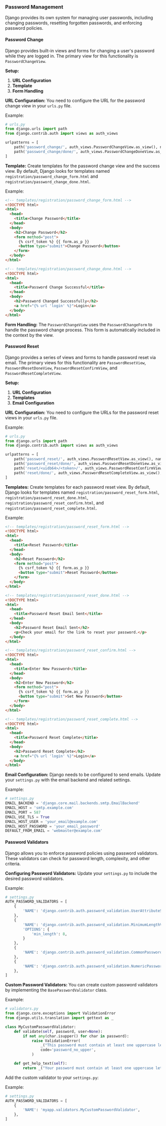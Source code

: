 ### Password Management

Django provides its own system for managing user passwords, including changing passwords, resetting forgotten passwords, and enforcing password policies.

#### Password Change

Django provides built-in views and forms for changing a user's password while they are logged in. The primary view for this functionality is `PasswordChangeView`.

**Setup:**

1. **URL Configuration**
2. **Template**
3. **Form Handling**

**URL Configuration:**
You need to configure the URL for the password change view in your `urls.py` file.

Example:

```python
# urls.py
from django.urls import path
from django.contrib.auth import views as auth_views

urlpatterns = [
    path('password_change/', auth_views.PasswordChangeView.as_view(), name='password_change'),
    path('password_change/done/', auth_views.PasswordChangeDoneView.as_view(), name='password_change_done'),
]
```

**Template:**
Create templates for the password change view and the success view. By default, Django looks for templates named `registration/password_change_form.html` and `registration/password_change_done.html`.

Example:

```html
<!-- templates/registration/password_change_form.html -->
<!DOCTYPE html>
<html>
  <head>
    <title>Change Password</title>
  </head>
  <body>
    <h2>Change Password</h2>
    <form method="post">
      {% csrf_token %} {{ form.as_p }}
      <button type="submit">Change Password</button>
    </form>
  </body>
</html>
```

```html
<!-- templates/registration/password_change_done.html -->
<!DOCTYPE html>
<html>
  <head>
    <title>Password Change Successful</title>
  </head>
  <body>
    <h2>Password Changed Successfully</h2>
    <a href="{% url 'login' %}">Login</a>
  </body>
</html>
```

**Form Handling:**
The `PasswordChangeView` uses the `PasswordChangeForm` to handle the password change process. This form is automatically included in the context by the view.

#### Password Reset

Django provides a series of views and forms to handle password reset via email. The primary views for this functionality are `PasswordResetView`, `PasswordResetDoneView`, `PasswordResetConfirmView`, and `PasswordResetCompleteView`.

**Setup:**

1. **URL Configuration**
2. **Templates**
3. **Email Configuration**

**URL Configuration:**
You need to configure the URLs for the password reset views in your `urls.py` file.

Example:

```python
# urls.py
from django.urls import path
from django.contrib.auth import views as auth_views

urlpatterns = [
    path('password_reset/', auth_views.PasswordResetView.as_view(), name='password_reset'),
    path('password_reset/done/', auth_views.PasswordResetDoneView.as_view(), name='password_reset_done'),
    path('reset/<uidb64>/<token>/', auth_views.PasswordResetConfirmView.as_view(), name='password_reset_confirm'),
    path('reset/done/', auth_views.PasswordResetCompleteView.as_view(), name='password_reset_complete'),
]
```

**Templates:**
Create templates for each password reset view. By default, Django looks for templates named `registration/password_reset_form.html`, `registration/password_reset_done.html`, `registration/password_reset_confirm.html`, and `registration/password_reset_complete.html`.

Example:

```html
<!-- templates/registration/password_reset_form.html -->
<!DOCTYPE html>
<html>
  <head>
    <title>Reset Password</title>
  </head>
  <body>
    <h2>Reset Password</h2>
    <form method="post">
      {% csrf_token %} {{ form.as_p }}
      <button type="submit">Reset Password</button>
    </form>
  </body>
</html>
```

```html
<!-- templates/registration/password_reset_done.html -->
<!DOCTYPE html>
<html>
  <head>
    <title>Password Reset Email Sent</title>
  </head>
  <body>
    <h2>Password Reset Email Sent</h2>
    <p>Check your email for the link to reset your password.</p>
  </body>
</html>
```

```html
<!-- templates/registration/password_reset_confirm.html -->
<!DOCTYPE html>
<html>
  <head>
    <title>Enter New Password</title>
  </head>
  <body>
    <h2>Enter New Password</h2>
    <form method="post">
      {% csrf_token %} {{ form.as_p }}
      <button type="submit">Set New Password</button>
    </form>
  </body>
</html>
```

```html
<!-- templates/registration/password_reset_complete.html -->
<!DOCTYPE html>
<html>
  <head>
    <title>Password Reset Complete</title>
  </head>
  <body>
    <h2>Password Reset Complete</h2>
    <a href="{% url 'login' %}">Login</a>
  </body>
</html>
```

**Email Configuration:**
Django needs to be configured to send emails. Update your `settings.py` with the email backend and related settings.

Example:

```python
# settings.py
EMAIL_BACKEND = 'django.core.mail.backends.smtp.EmailBackend'
EMAIL_HOST = 'smtp.example.com'
EMAIL_PORT = 587
EMAIL_USE_TLS = True
EMAIL_HOST_USER = 'your_email@example.com'
EMAIL_HOST_PASSWORD = 'your_email_password'
DEFAULT_FROM_EMAIL = 'webmaster@example.com'
```

#### Password Validators

Django allows you to enforce password policies using password validators. These validators can check for password length, complexity, and other criteria.

**Configuring Password Validators:**
Update your `settings.py` to include the desired password validators.

Example:

```python
# settings.py
AUTH_PASSWORD_VALIDATORS = [
    {
        'NAME': 'django.contrib.auth.password_validation.UserAttributeSimilarityValidator',
    },
    {
        'NAME': 'django.contrib.auth.password_validation.MinimumLengthValidator',
        'OPTIONS': {
            'min_length': 8,
        }
    },
    {
        'NAME': 'django.contrib.auth.password_validation.CommonPasswordValidator',
    },
    {
        'NAME': 'django.contrib.auth.password_validation.NumericPasswordValidator',
    },
]
```

**Custom Password Validators:**
You can create custom password validators by implementing the `BasePasswordValidator` class.

Example:

```python
# validators.py
from django.core.exceptions import ValidationError
from django.utils.translation import gettext as _

class MyCustomPasswordValidator:
    def validate(self, password, user=None):
        if not any(char.isupper() for char in password):
            raise ValidationError(
                _("This password must contain at least one uppercase letter."),
                code='password_no_upper',
            )

    def get_help_text(self):
        return _("Your password must contain at least one uppercase letter.")
```

Add the custom validator to your `settings.py`:

Example:

```python
# settings.py
AUTH_PASSWORD_VALIDATORS = [
    {
        'NAME': 'myapp.validators.MyCustomPasswordValidator',
    },
]
```
